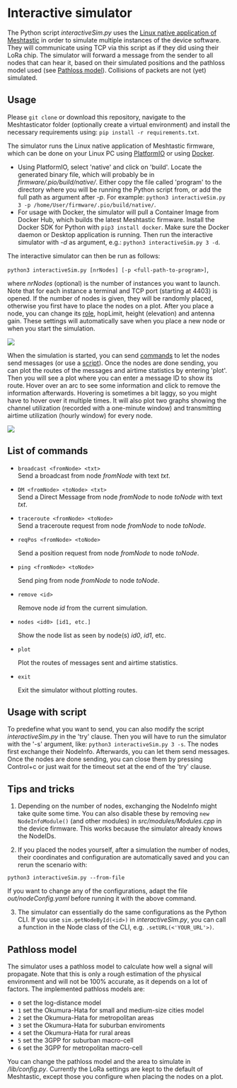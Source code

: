 # Interactive simulator

The Python script *interactiveSim.py* uses the [Linux native application of Meshtastic](https://meshtastic.org/docs/software/linux-native) in order to simulate multiple instances of the device software. They will communicate using TCP via this script as if they did using their LoRa chip. The simulator will forward a message from the sender to all nodes that can hear it, based on their simulated positions and the pathloss model used (see [Pathloss model](#Pathloss-model)). Collisions of packets are not (yet) simulated.  

## Usage
Please `git clone` or download this repository, navigate to the Meshtasticator folder (optionally create a virtual environment) and install the necessary requirements using: 
```pip install -r requirements.txt```.

The simulator runs the Linux native application of Meshtastic firmware, which can be done on your Linux PC using [PlatformIO](https://meshtastic.org/docs/development/firmware/build) or using [Docker](https://meshtastic.org/docs/software/linux-native#usage-with-docker). 
- Using PlatformIO, select 'native' and click on 'build'. Locate the generated binary file, which will probably be in *firmware/.pio/build/native/*. Either copy the file called 'program' to the directory where you will be running the Python script from, or add the full path as argument after *-p*. For example: ```python3 interactiveSim.py 3 -p /home/User/firmware/.pio/build/native/```.
- For usage with Docker, the simulator will pull a Container Image from Docker Hub, which builds the latest Meshtastic firmware. Install the Docker SDK for Python with ```pip3 install docker```. Make sure the Docker daemon or Desktop application is running. Then run the interactive simulator with *-d* as argument, e.g.: ```python3 interactiveSim.py 3 -d```.

The interactive simulator can then be run as follows: 

```python3 interactiveSim.py [nrNodes] [-p <full-path-to-program>]```,

where *nrNodes* (optional) is the number of instances you want to launch. Note that for each instance a terminal and TCP port (starting at 4403) is opened. If the number of nodes is given, they will be randomly placed, otherwise you first have to place the nodes on a plot. After you place a node, you can change its [role](https://meshtastic.org/docs/settings/config/device#role), hopLimit, height (elevation) and antenna gain. These settings will automatically save when you place a new node or when you start the simulation.

![](/img/configNode.png)

When the simulation is started, you can send [commands](#list-of-commands) to let the nodes send messages (or use a [script](#usage-with-script)). Once the nodes are done sending, you can plot the routes of the messages and airtime statistics by entering 'plot'. Then you will see a plot where you can enter a message ID to show its route. Hover over an arc to see some information and click to remove the information afterwards. Hovering is sometimes a bit laggy, so you might have to hover over it multiple times. It will also plot two graphs showing the channel utilization (recorded with a one-minute window) and transmitting airtime utilization (hourly window) for every node.

![](/img/route_plot2.png)

## List of commands
- ```broadcast <fromNode> <txt>```  
  Send a broadcast from node *fromNode* with text *txt*.
- ```DM <fromNode> <toNode> <txt>```  
  Send a Direct Message from node *fromNode* to node *toNode* with text *txt*.
- ```traceroute <fromNode> <toNode>```  
  Send a traceroute request from node *fromNode* to node *toNode*.
- ```reqPos <fromNode> <toNode>``` 

  Send a position request from node *fromNode* to node *toNode*.
- ```ping <fromNode> <toNode>```

  Send ping from node *fromNode* to node *toNode*.
- ```remove <id>```

  Remove node *id* from the current simulation.
- ```nodes <id0> [id1, etc.]```

  Show the node list as seen by node(s) *id0*, *id1*, etc.
- ```plot```

  Plot the routes of messages sent and airtime statistics.
- ```exit``` 

  Exit the simulator without plotting routes.

## Usage with script
To predefine what you want to send, you can also modify the script *interactiveSim.py* in the 'try' clause. Then you will have to run the simulator with the '-s' argument, like: ```python3 interactiveSim.py 3 -s```.
The nodes first exchange their NodeInfo. Afterwards, you can let them send messages. Once the nodes are done sending, you can close them by pressing Control+c or just wait for the timeout set at the end of the 'try' clause. 

## Tips and tricks
1. Depending on the number of nodes, exchanging the NodeInfo might take quite some time. You can also disable these by removing ```new NodeInfoModule()``` (and other modules) in *src/modules/Modules.cpp* in the device firmware. This works because the simulator already knows the NodeIDs. 

2. If you placed the nodes yourself, after a simulation the number of nodes, their coordinates and configuration are automatically saved and you can rerun the scenario with: 

  ```python3 interactiveSim.py --from-file```

  If you want to change any of the configurations, adapt the file *out/nodeConfig.yaml* before running it with the above command.

3. The simulator can essentially do the same configurations as the Python CLI. If you use ```sim.getNodeById(<id>)``` in *interactiveSim.py*, you can call a function in the Node class of the CLI, e.g. ```.setURL(<'YOUR_URL'>)```.

## Pathloss model
The simulator uses a pathloss model to calculate how well a signal will propagate. Note that this is only a rough estimation of the physical environment and will not be 100% accurate, as it depends on a lot of factors. The implemented pathloss models are:
* ```0``` set the log-distance model  
* ```1``` set the Okumura-Hata for small and medium-size cities model  
* ```2``` set the Okumura-Hata for metropolitan areas  
* ```3``` set the Okumura-Hata for suburban enviroments  
* ```4``` set the Okumura-Hata for rural areas  
* ```5``` set the 3GPP for suburban macro-cell  
* ```6``` set the 3GPP for metropolitan macro-cell  

You can change the pathloss model and the area to simulate in */lib/config.py*. 
Currently the LoRa settings are kept to the default of Meshtastic, except those you configure when placing the nodes on a plot. 
